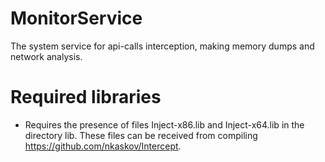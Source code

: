 # MonitorService
The system service for api-calls interception, making memory dumps and network analysis.

# Required libraries
* Requires the presence of files Inject-x86.lib and Inject-x64.lib in the directory lib. These files can be received from compiling https://github.com/nkaskov/Intercept.
